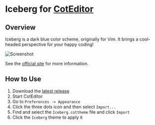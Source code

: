 # Iceberg for [CotEditor](https://coteditor.com)

## Overview

Iceberg is a dark blue color scheme, originally for Vim.
It brings a cool-headed perspective for your happy coding!

![Screenshot](https://user-images.githubusercontent.com/54178415/184759728-0bf66200-e07d-4c69-a83c-7029fc3be1d8.png)

See the [official site](http://cocopon.github.io/iceberg.vim/) for more
information.

## How to Use

1. Download the [latest release](https://github.com/YusukeSano/coteditor-iceberg/archive/main.zip)
2. Start CotEditor
3. Go to `Preferences -> Appearance`
4. Click the three dots icon and then select `Import...`
5. Find and select the `Iceberg.cottheme` file and click `Import`
6. Click the `Iceberg` theme to apply it
